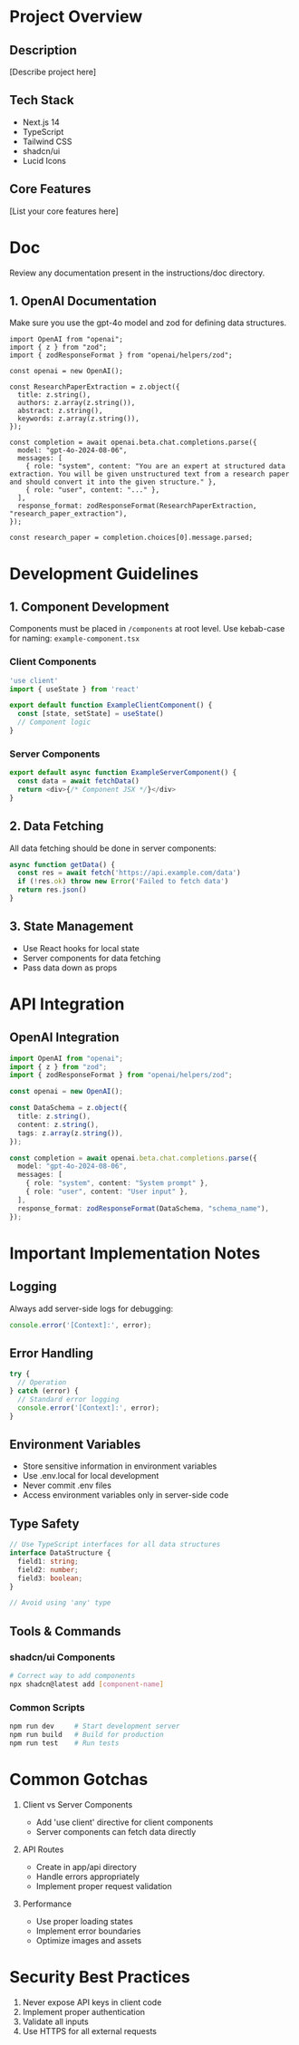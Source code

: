 <!-- markdownlint-disable -->

# Project Overview

## Description

[Describe project here]  

## Tech Stack

- Next.js 14
- TypeScript
- Tailwind CSS
- shadcn/ui
- Lucid Icons

## Core Features

[List your core features here]  

# Doc
Review any documentation present in the instructions/doc directory.

## 1. OpenAI Documentation
Make sure you use the gpt-4o model and zod for defining data structures.

```
import OpenAI from "openai";
import { z } from "zod";
import { zodResponseFormat } from "openai/helpers/zod";

const openai = new OpenAI();

const ResearchPaperExtraction = z.object({
  title: z.string(),
  authors: z.array(z.string()),
  abstract: z.string(),
  keywords: z.array(z.string()),
});

const completion = await openai.beta.chat.completions.parse({
  model: "gpt-4o-2024-08-06",
  messages: [
    { role: "system", content: "You are an expert at structured data extraction. You will be given unstructured text from a research paper and should convert it into the given structure." },
    { role: "user", content: "..." },
  ],
  response_format: zodResponseFormat(ResearchPaperExtraction, "research_paper_extraction"),
});

const research_paper = completion.choices[0].message.parsed;
```



# Development Guidelines

## 1. Component Development

Components must be placed in `/components` at root level. Use kebab-case for naming: `example-component.tsx`

### Client Components

```typescript
'use client'
import { useState } from 'react'

export default function ExampleClientComponent() {
  const [state, setState] = useState()
  // Component logic
}
```

### Server Components

```typescript
export default async function ExampleServerComponent() {
  const data = await fetchData()
  return <div>{/* Component JSX */}</div>
}
```

## 2. Data Fetching

All data fetching should be done in server components:

```typescript
async function getData() {
  const res = await fetch('https://api.example.com/data')
  if (!res.ok) throw new Error('Failed to fetch data')
  return res.json()
}
```

## 3. State Management

- Use React hooks for local state
- Server components for data fetching
- Pass data down as props

# API Integration

## OpenAI Integration

```typescript
import OpenAI from "openai";
import { z } from "zod";
import { zodResponseFormat } from "openai/helpers/zod";

const openai = new OpenAI();

const DataSchema = z.object({
  title: z.string(),
  content: z.string(),
  tags: z.array(z.string()),
});

const completion = await openai.beta.chat.completions.parse({
  model: "gpt-4o-2024-08-06",
  messages: [
    { role: "system", content: "System prompt" },
    { role: "user", content: "User input" },
  ],
  response_format: zodResponseFormat(DataSchema, "schema_name"),
});
```

# Important Implementation Notes

## Logging

Always add server-side logs for debugging:

```typescript
console.error('[Context]:', error);
```

## Error Handling

```typescript
try {
  // Operation
} catch (error) {
  // Standard error logging
  console.error('[Context]:', error);
}
```

## Environment Variables

- Store sensitive information in environment variables
- Use .env.local for local development
- Never commit .env files
- Access environment variables only in server-side code

## Type Safety

```typescript
// Use TypeScript interfaces for all data structures
interface DataStructure {
  field1: string;
  field2: number;
  field3: boolean;
}

// Avoid using 'any' type
```

## Tools & Commands

### shadcn/ui Components

```bash
# Correct way to add components
npx shadcn@latest add [component-name]
```

### Common Scripts

```bash
npm run dev     # Start development server
npm run build   # Build for production
npm run test    # Run tests
```

# Common Gotchas

1. Client vs Server Components
   - Add 'use client' directive for client components
   - Server components can fetch data directly

2. API Routes
   - Create in app/api directory
   - Handle errors appropriately
   - Implement proper request validation

3. Performance
   - Use proper loading states
   - Implement error boundaries
   - Optimize images and assets

# Security Best Practices

1. Never expose API keys in client code
2. Implement proper authentication
3. Validate all inputs
4. Use HTTPS for all external requests
